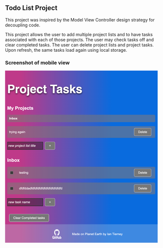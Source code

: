## Todo List Project

This project was inspired by the Model View Controller design strategy for decoupling code. 

This project allows the user to add multiple project lists and to have tasks associated with each of those projects. The user may check tasks off and clear completed tasks. The user can delete project lists and project tasks. Upon refresh, the same tasks load again using local storage. 

### Screenshot of mobile view
<img src="./dist/images/screenshot_todoList.png" width='500px' height='auto'>